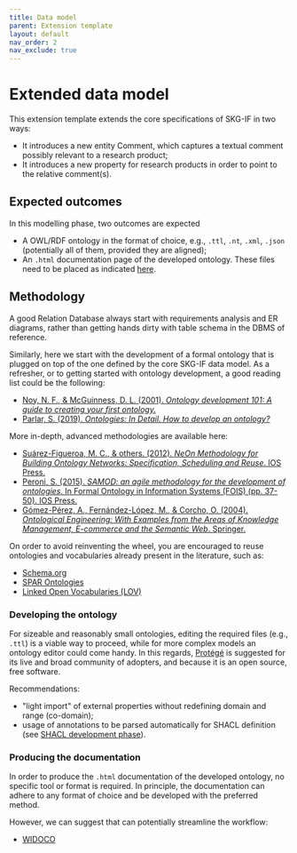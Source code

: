 ```yaml
---
title: Data model
parent: Extension template
layout: default
nav_order: 2
nav_exclude: true
---
```


# Extended data model

This extension template extends the core specifications of SKG-IF in two ways:
- It introduces a new entity Comment, which captures a textual comment possibly relevant to a research product;
- It introduces a new property for research products in order to point to the relative comment(s).

## Expected outcomes
In this modelling phase, two outcomes are expected
- A OWL/RDF ontology in the format of choice, e.g., `.ttl`, `.nt`, `.xml`, `.json` (potentially all of them, provided they are aligned);
- An `.html` documentation page of the developed ontology.
These files need to be placed as indicated [here](./structure).

## Methodology
A good Relation Database always start with requirements analysis and ER diagrams, rather than getting hands dirty with table schema in the DBMS of reference.

Similarly, here we start with the development of a formal ontology that is plugged on top of the one defined by the core SKG-IF data model. As a refresher, or to getting started with ontology development, a good reading list could be the following:
- [Noy, N. F., & McGuinness, D. L. (2001). *Ontology development 101: A guide to creating your first ontology.*](https://protege.stanford.edu/publications/ontology_development/ontology101.pdf)
- [Parlar, S. (2019). *Ontologies: In Detail. How to develop an ontology?*](https://medium.com/analytics-vidhya/ontologies-in-detail-2916f9226133)

More in-depth, advanced methodologies are available here:
- [Suárez-Figueroa, M. C., & others. (2012). *NeOn Methodology for Building Ontology Networks: Specification, Scheduling and Reuse*. IOS Press.](https://oa.upm.es/3879/2/MARIA_DEL-_CARMEN_SUAREZ_DE_FIGUEROA_BAONZA.pdf)
- [Peroni, S. (2015). *SAMOD: an agile methodology for the development of ontologies*. In Formal Ontology in Information Systems (FOIS) (pp. 37-50). IOS Press.](https://essepuntato.it/samod/)
- [Gómez-Pérez, A., Fernández-López, M., & Corcho, O. (2004). *Ontological Engineering: With Examples from the Areas of Knowledge Management, E-commerce and the Semantic Web*. Springer.](https://link.springer.com/book/10.1007/b97353)

On order to avoid reinventing the wheel, you are encouraged to reuse ontologies and vocabularies already present in the literature, such as:
- [Schema.org](https://schema.org)
- [SPAR Ontologies](http://www.sparontologies.net)
- [Linked Open Vocabularies (LOV)](https://lov.linkeddata.es/dataset/lov/)

### Developing the ontology
For sizeable and reasonably small ontologies, editing the required files (e.g., `.ttl`) is a viable way to proceed, while for more complex models an ontology editor could come handy. In this regards, [Protégé](https://protege.stanford.edu) is suggested for its live and broad community of adopters, and because it is an open source, free software.

Recommendations:
- "light import" of external properties without redefining domain and range (co-domain);
-  usage of annotations to be parsed automatically for SHACL definition (see [SHACL development phase](./data-model/shacl)).

### Producing the documentation
In order to produce the `.html` documentation of the developed ontology, no specific tool or format is required. In principle, the documentation can adhere to any format of choice and be developed with the preferred method.

However, we can suggest that can potentially streamline the workflow:
- [WIDOCO](https://github.com/dgarijo/Widoco)
